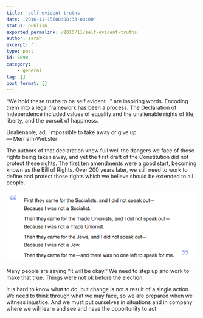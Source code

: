 ```yaml
---
title: 'self-evident truths'
date: '2016-11-15T08:08:33-08:00'
status: publish
exported_permalink: /2016/11/self-evident-truths
author: sarah
excerpt: ''
type: post
id: 6098
category:
    - general
tag: []
post_format: []
---
```

“We hold these truths to be self evident…” are inspiring words. Encoding them into a legal framework has been a process. The Declaration of Independence included values of equality and the unalienable rights of life, liberty, and the pursuit of happiness.

Unalienable, adj. impossible to take away or give up  
— Merriam-Webster

The authors of that declaration knew full well the dangers we face of those rights being taken away, and yet the first draft of the Constitution did not protect these rights. The first ten amendments were a good start, becoming known as the Bill of Rights. Over 200 years later, we still need to work to define and protect those rights which we believe should be extended to all people.

[![First they came for the Socialists, and I did not speak out— Because I was not a Socialist.  Then they came for the Trade Unionists, and I did not speak out— Because I was not a Trade Unionist.  Then they came for the Jews, and I did not speak out— Because I was not a Jew.  Then they came for me—and there was no one left to speak for me.](../../../uploads/2016/11/first-they-came.png)](https://en.wikipedia.org/wiki/First_they_came_...)

Many people are saying “it will be okay.” We need to step up and work to make that true. Things were not ok before the election.

It is hard to know what to do, but change is not a result of a single action. We need to think through what we may face, so we are prepared when we witness injustice. And we must put ourselves in situations and in company where we will learn and see and have the opportunity to act.
